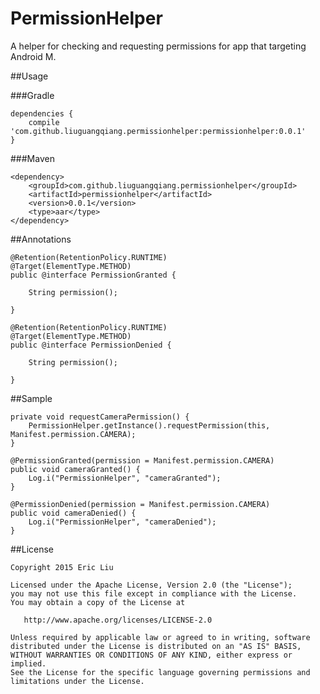 # PermissionHelper
A helper for checking and requesting permissions for app that targeting Android M.

##Usage

###Gradle
```
dependencies {
   	compile 'com.github.liuguangqiang.permissionhelper:permissionhelper:0.0.1'
}
```

###Maven
```
<dependency>
  	<groupId>com.github.liuguangqiang.permissionhelper</groupId>
  	<artifactId>permissionhelper</artifactId>
  	<version>0.0.1</version>
  	<type>aar</type>
</dependency>
```

##Annotations

```
@Retention(RetentionPolicy.RUNTIME)
@Target(ElementType.METHOD)
public @interface PermissionGranted {

    String permission();

}
```

```
@Retention(RetentionPolicy.RUNTIME)
@Target(ElementType.METHOD)
public @interface PermissionDenied {

    String permission();

}
```

##Sample

```
private void requestCameraPermission() {
    PermissionHelper.getInstance().requestPermission(this, Manifest.permission.CAMERA);
}
```

```
@PermissionGranted(permission = Manifest.permission.CAMERA)
public void cameraGranted() {
    Log.i("PermissionHelper", "cameraGranted");
}
```

```
@PermissionDenied(permission = Manifest.permission.CAMERA)
public void cameraDenied() {
    Log.i("PermissionHelper", "cameraDenied");
}
```

##License

    Copyright 2015 Eric Liu

    Licensed under the Apache License, Version 2.0 (the "License");
    you may not use this file except in compliance with the License.
    You may obtain a copy of the License at

       http://www.apache.org/licenses/LICENSE-2.0

    Unless required by applicable law or agreed to in writing, software
    distributed under the License is distributed on an "AS IS" BASIS,
    WITHOUT WARRANTIES OR CONDITIONS OF ANY KIND, either express or implied.
    See the License for the specific language governing permissions and
    limitations under the License.
